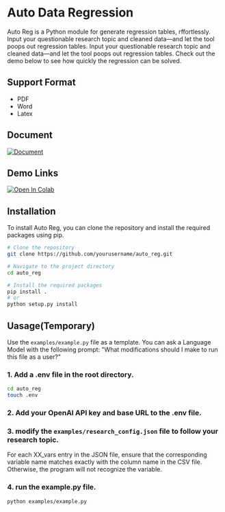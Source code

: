# Auto Data Regression

Auto Reg is a Python module for generate regression tables, rffortlessly. Input your questionable research topic and cleaned data—and let the tool poops out regression tables.
Input your questionable research topic and cleaned data—and let the tool poops out regression tables.
Check out the demo below to see how quickly the regression can be solved.

## Support Format
- PDF
- Word
- Latex
## Document
[![Document](https://img.shields.io/badge/Notion-000000?style=for-the-badge&logo=notion&logoColor=white)](https://salty-impatiens-ec1.notion.site/AutoReg-1755b94d731880ea8334e43110610f27)

## Demo Links
[![Open In Colab](https://colab.research.google.com/assets/colab-badge.svg)](http://colab.research.google.com/github/duoduoyeah/AutoReg/blob/main/examples/example.ipynb)


## Installation

To install Auto Reg, you can clone the repository and install the required packages using pip.
```bash
# Clone the repository
git clone https://github.com/yourusername/auto_reg.git

# Navigate to the project directory
cd auto_reg

# Install the required packages
pip install .
# or
python setup.py install
```

## Uasage(Temporary)
Use the `examples/example.py` file as a template. You can ask a Language Model with the following prompt: "What modifications should I make to run this file as a user?"  

### 1. Add a .env file in the root directory.
```bash
cd auto_reg
touch .env
```
### 2. Add your OpenAI API key and base URL to the .env file.

### 3. modify the `examples/research_config.json` file to follow your research topic.
For each XX_vars entry in the JSON file, ensure that the corresponding variable name matches exactly with the column name in the CSV file. Otherwise, the program will not recognize the variable.


### 4. run the example.py file.
```bash
python examples/example.py
```
